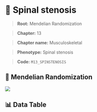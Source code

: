 # 🧪 Spinal stenosis

> **Root:** Mendelian Randomization

> **Chapter:** 13  

> **Chapter name:** Musculoskeletal

> **Phenotype:** Spinal stenosis  

> **Code:** `M13_SPINSTENOSIS`

## 🧬 Mendelian Randomization  

<img src="/MR/Figures/Forward/M13_SPINSTENOSIS.png"/>

## 📊 Data Table

<CsvTableMRF src="/MR_Data/Forward/M13_SPINSTENOSIS.csv"/>
